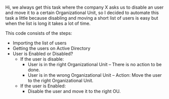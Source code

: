 <p> Hi, we always get this task where the company X asks us to disable an user and move it to a certain Organizational Unit, so I decided to automate this task a little because disabling and moving a short list of users is easy but when the list is long it takes a lot of time.</p>

<p>This code consists of the steps:
    <ul>
        <li>Importing the list of users</li>
        <li>Getting the users on Active Directory</li>
        <li>User is Enabled or Disabled?
            <ul>
                <li>If the user is disable:
                    <ul>
                        <li>User is in the right Organizational Unit – There is no action to be done.</li>
                        <li>User is in the wrong Organizational Unit – Action: Move the user to the right Organizational Unit.</li>
                    </ul>
                </li>
                <li>If the user is Enabled:
                    <ul>
                        <li>Disable the user and move it to the right OU.</li>
                    </ul>
                </li>
            </ul>
        </li>
    </ul>
</p>

